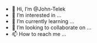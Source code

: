 - 👋 Hi, I’m @John-Telek
- 👀 I’m interested in ...
- 🌱 I’m currently learning ...
- 💞️ I’m looking to collaborate on ...
- 📫 How to reach me ...

<!---
John-Telek/John-Telek is a ✨ special ✨ repository because its `README.md` (this file) appears on your GitHub profile.
You can click the Preview link to take a look at your changes.
--->
